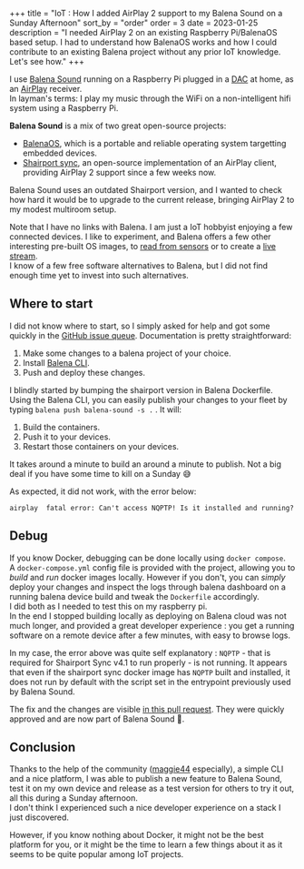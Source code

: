 +++
title = "IoT : How I added AirPlay 2 support to my Balena Sound on a Sunday Afternoon"
sort_by = "order"
order = 3
date = 2023-01-25
description = "I needed AirPlay 2 on an existing Raspberry Pi/BalenaOS based setup. I had to understand how BalenaOS works and how I could contribute to an existing Balena project without any prior IoT knowledge. Let's see how."
+++

I use [Balena Sound](https://github.com/balena-labs-projects/balena-sound) running on a Raspberry Pi plugged in a [DAC](https://www.hifiberry.com/shop/boards/hifiberry-dacplus-rca-version/) at home, as an [AirPlay](https://www.apple.com/fr/airplay/) receiver.  
In layman's terms: I play my music through the WiFi on a non-intelligent hifi system using a Raspberry Pi.

**Balena Sound** is a mix of two great open-source projects:

- [BalenaOS](https://www.balena.io/os), which is a portable and reliable operating system targetting embedded devices.
- [Shairport sync](https://github.com/mikebrady/shairport-sync), an open-source implementation of an AirPlay client, providing AirPlay 2 support since a few weeks now.

Balena Sound uses an outdated Shairport version, and I wanted to check how hard it would be to upgrade to the current release, bringing AirPlay 2 to my modest multiroom setup.

Note that I have no links with Balena. I am just a IoT hobbyist enjoying a few connected devices. I like to experiment, and Balena offers a few other interesting pre-built OS images, to [read from sensors](https://github.com/balena-labs-projects/balena-sense) or to create a [live stream](https://github.com/balena-labs-projects/balena-cam).  
I know of a few free software alternatives to Balena, but I did not find enough time yet to invest into such alternatives.

## Where to start

I did not know where to start, so I simply asked for help and got some quickly in the [GitHub issue queue](https://github.com/balena-labs-projects/balena-sound/issues/607#issuecomment-1328325747). Documentation is pretty straightforward:

1. Make some changes to a balena project of your choice.
1. Install [Balena CLI](https://github.com/balena-io/balena-cli).
1. Push and deploy these changes.

I blindly started by bumping the shairport version in Balena Dockerfile.  
Using the Balena CLI, you can easily publish your changes to your fleet by typing `balena push balena-sound -s .` .
It will:

1. Build the containers.
1. Push it to your devices.
1. Restart those containers on your devices.

It takes around a minute to build an around a minute to publish. Not a big deal if you have some time to kill on a Sunday 😅

As expected, it did not work, with the error below:

```
airplay  fatal error: Can't access NQPTP! Is it installed and running?
```

## Debug

If you know Docker, debugging can be done locally using `docker compose`.  
A `docker-compose.yml` config file is provided with the project, allowing you to _build_ and _run_ docker images locally.
However if you don't, you can _simply_ deploy your changes and inspect the logs through balena dashboard on a running balena device build and tweak the `Dockerfile` accordingly.  
I did both as I needed to test this on my raspberry pi.  
In the end I stopped building locally as deploying on Balena cloud was not much longer, and provided a great developer experience : you get a running software on a remote device after a few minutes, with easy to browse logs.

In my case, the error above was quite self explanatory : `NQPTP` - that is required for Shairport Sync v4.1 to run properly - is not running.
It appears that even if the shairport sync docker image has `NQPTP` built and installed, it does not run by default with the script set in the entrypoint previously used by Balena Sound.

The fix and the changes are visible [in this pull request](https://github.com/balena-labs-projects/balena-sound/pull/621).
They were quickly approved and are now part of Balena Sound 🥳.

## Conclusion

Thanks to the help of the community ([maggie44](https://github.com/maggie44) especially), a simple CLI and a nice platform, I was able to publish a new feature to Balena Sound, test it on my own device and release as a test version for others to try it out, all this during a Sunday afternoon.  
I don't think I experienced such a nice developer experience on a stack I just discovered.

However, if you know nothing about Docker, it might not be the best platform for you, or it might be the time to learn a few things about it as it seems to be quite popular among IoT projects.
